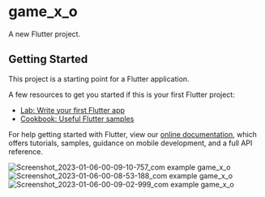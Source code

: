 # game_x_o

A new Flutter project.

## Getting Started

This project is a starting point for a Flutter application.

A few resources to get you started if this is your first Flutter project:

- [Lab: Write your first Flutter app](https://flutter.dev/docs/get-started/codelab)
- [Cookbook: Useful Flutter samples](https://flutter.dev/docs/cookbook)

For help getting started with Flutter, view our
[online documentation](https://flutter.dev/docs), which offers tutorials,
samples, guidance on mobile development, and a full API reference.


![Screenshot_2023-01-06-00-09-10-757_com example game_x_o](https://user-images.githubusercontent.com/106115385/210889857-d46a2061-1bdb-46bc-8876-e30254c53314.jpg)
![Screenshot_2023-01-06-00-08-53-188_com example game_x_o](https://user-images.githubusercontent.com/106115385/210889863-c1b2b4c5-1779-4137-a4f4-ae9827d6f731.jpg)
![Screenshot_2023-01-06-00-09-02-999_com example game_x_o](https://user-images.githubusercontent.com/106115385/210889867-94f21c2c-53be-4acb-9568-06c3c5abd2a1.jpg)
